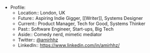 - Profile:
    - Location:: London, UK
    - Future:: Aspiring Indie Gigger, [[Writer]], Systems Designer
    - Current:: Product Manager, Tech for Good, Systems Thinker
    - Past:: Software Engineer, Start-ups, Big Tech
    - Aside:: Comedy nerd, mimetic mediator
    - Twitter:: [@amirhhz](https://twitter.com/amirhhz)
    - LinkedIn:: https://www.linkedin.com/in/amirhhz/
